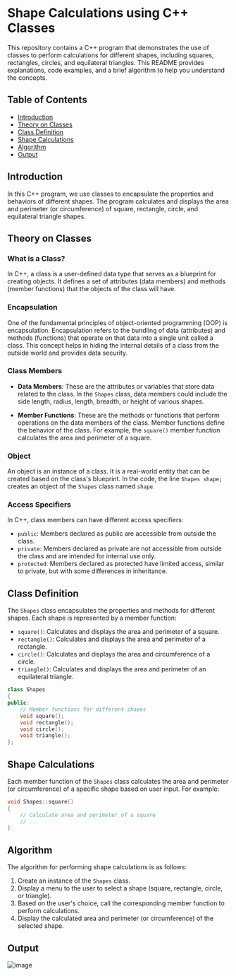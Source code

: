 
# Shape Calculations using C++ Classes

This repository contains a C++ program that demonstrates the use of classes to perform calculations for different shapes, including squares, rectangles, circles, and equilateral triangles. This README provides explanations, code examples, and a brief algorithm to help you understand the concepts.

## Table of Contents
- [Introduction](#introduction)
- [Theory on Classes](#theory-on-classes)
- [Class Definition](#class-definition)
- [Shape Calculations](#shape-calculations)
- [Algorithm](#algorithm)
- [Output](#output)


## Introduction

In this C++ program, we use classes to encapsulate the properties and behaviors of different shapes. The program calculates and displays the area and perimeter (or circumference) of square, rectangle, circle, and equilateral triangle shapes.

## Theory on Classes

### What is a Class?

In C++, a class is a user-defined data type that serves as a blueprint for creating objects. It defines a set of attributes (data members) and methods (member functions) that the objects of the class will have.

### Encapsulation

One of the fundamental principles of object-oriented programming (OOP) is encapsulation. Encapsulation refers to the bundling of data (attributes) and methods (functions) that operate on that data into a single unit called a class. This concept helps in hiding the internal details of a class from the outside world and provides data security.

### Class Members

- **Data Members**: These are the attributes or variables that store data related to the class. In the `Shapes` class, data members could include the side length, radius, length, breadth, or height of various shapes.

- **Member Functions**: These are the methods or functions that perform operations on the data members of the class. Member functions define the behavior of the class. For example, the `square()` member function calculates the area and perimeter of a square.

### Object

An object is an instance of a class. It is a real-world entity that can be created based on the class's blueprint. In the code, the line `Shapes shape;` creates an object of the `Shapes` class named `shape`.

### Access Specifiers

In C++, class members can have different access specifiers:
- `public`: Members declared as public are accessible from outside the class.
- `private`: Members declared as private are not accessible from outside the class and are intended for internal use only.
- `protected`: Members declared as protected have limited access, similar to private, but with some differences in inheritance.

## Class Definition

The `Shapes` class encapsulates the properties and methods for different shapes. Each shape is represented by a member function:

- `square()`: Calculates and displays the area and perimeter of a square.
- `rectangle()`: Calculates and displays the area and perimeter of a rectangle.
- `circle()`: Calculates and displays the area and circumference of a circle.
- `triangle()`: Calculates and displays the area and perimeter of an equilateral triangle.

```cpp
class Shapes
{
public:
    // Member functions for different shapes
    void square();
    void rectangle();
    void circle();
    void triangle();
};
```

## Shape Calculations

Each member function of the `Shapes` class calculates the area and perimeter (or circumference) of a specific shape based on user input. For example:

```cpp
void Shapes::square()
{
    // Calculate area and perimeter of a square
    // ...
}
```

## Algorithm

The algorithm for performing shape calculations is as follows:

1. Create an instance of the `Shapes` class.
2. Display a menu to the user to select a shape (square, rectangle, circle, or triangle).
3. Based on the user's choice, call the corresponding member function to perform calculations.
4. Display the calculated area and perimeter (or circumference) of the selected shape.

## Output

![image](https://github.com/Pranav18062004/CPP-Classes/assets/79793482/a5d48acb-b70f-4420-b2d6-ed11a24de98f)


